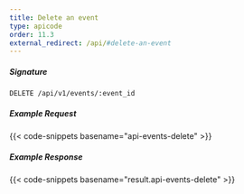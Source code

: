 ```yaml
---
title: Delete an event
type: apicode
order: 11.3
external_redirect: /api/#delete-an-event
---
```


##### Signature

`DELETE /api/v1/events/:event_id`

##### Example Request

{{< code-snippets basename="api-events-delete" >}}

##### Example Response

{{< code-snippets basename="result.api-events-delete" >}}
